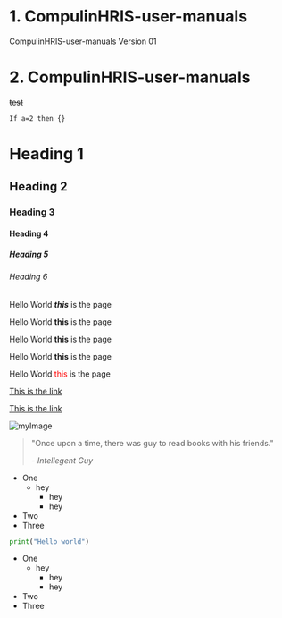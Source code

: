 # 1. CompulinHRIS-user-manuals
CompulinHRIS-user-manuals   Version 01


# 2. CompulinHRIS-user-manuals
~~test~~

`If a=2 then
{}`

# Heading 1
## Heading 2
### Heading 3
#### Heading 4
##### Heading 5
###### Heading 6


Hello World <b>*this*</b> is the page

Hello World **this** is the page

Hello World __this__ is the page

Hello World <b>this</b> is the page

Hello World <span style="color:red">this</span> is the page

[This is the link](https://99x.io)

[This is the link][myreference]

[myreference]: https://compulin.com

[comment]: <> ( this is my comment) 

![myImage](https://www.compulin.com/assets/img/saas-c/logo/logo.png )

> "Once upon a time, there was guy to read books with his friends."
>
> *- Intellegent Guy*

* One
    * hey
        * hey
        * hey
* Two
* Three
  
```python
print("Hello world")
```

* One
    * hey
        * hey
        * hey
* Two
* Three

~~~
